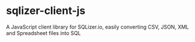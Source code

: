 # sqlizer-client-js
A JavaScript client library for SQLizer.io, easily converting CSV, JSON, XML and Spreadsheet files into SQL
